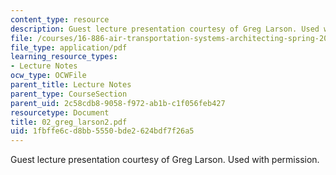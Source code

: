 ```yaml
---
content_type: resource
description: Guest lecture presentation courtesy of Greg Larson. Used with permission.
file: /courses/16-886-air-transportation-systems-architecting-spring-2004/1fbffe6cd8bb5550bde2624bdf7f26a5_02_greg_larson2.pdf
file_type: application/pdf
learning_resource_types:
- Lecture Notes
ocw_type: OCWFile
parent_title: Lecture Notes
parent_type: CourseSection
parent_uid: 2c58cdb8-9058-f972-ab1b-c1f056feb427
resourcetype: Document
title: 02_greg_larson2.pdf
uid: 1fbffe6c-d8bb-5550-bde2-624bdf7f26a5
---
```

Guest lecture presentation courtesy of Greg Larson. Used with permission.

